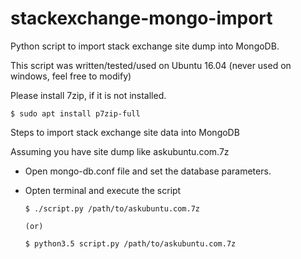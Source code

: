 # stackexchange-mongo-import
Python script to import stack exchange site dump into MongoDB.

This script was written/tested/used on Ubuntu 16.04 (never used on windows, feel free to modify)

Please install 7zip, if it is not installed.

`$ sudo apt install p7zip-full`

Steps to import stack exchange site data into MongoDB

Assuming you have site dump like askubuntu.com.7z

* Open mongo-db.conf file and set the database parameters.
* Opten terminal and execute the script
	
	`
	$ ./script.py /path/to/askubuntu.com.7z
	`
	
	`
	(or)
	`
	
	`
	$ python3.5 script.py /path/to/askubuntu.com.7z
	`
